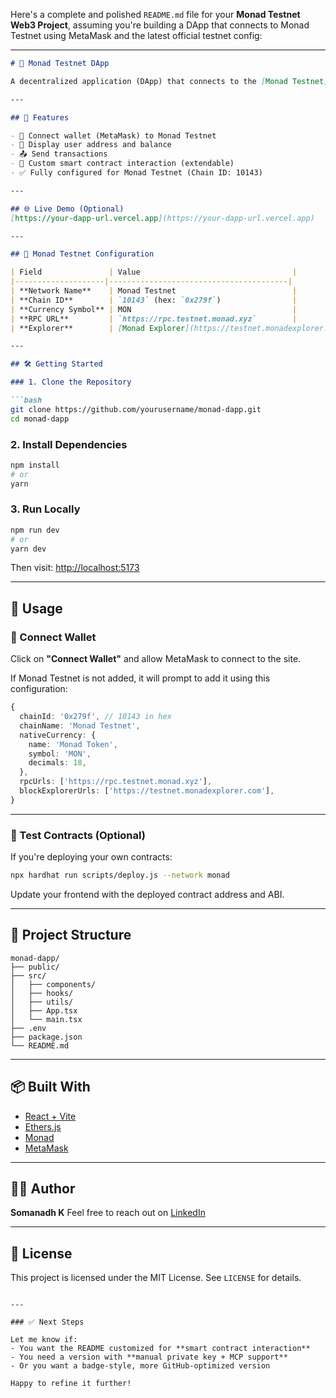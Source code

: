 Here's a complete and polished `README.md` file for your **Monad Testnet Web3 Project**, assuming you're building a DApp that connects to Monad Testnet using MetaMask and the latest official testnet config:

---

````markdown
# 🔗 Monad Testnet DApp

A decentralized application (DApp) that connects to the [Monad Testnet](https://testnet.monadexplorer.com), allowing users to connect their wallet, interact with smart contracts, and explore Web3 functionality using the Monad blockchain.

---

## 🚀 Features

- 🔐 Connect wallet (MetaMask) to Monad Testnet
- 🧾 Display user address and balance
- 📤 Send transactions
- 🧠 Custom smart contract interaction (extendable)
- ✅ Fully configured for Monad Testnet (Chain ID: 10143)

---

## 🌐 Live Demo (Optional)
[https://your-dapp-url.vercel.app](https://your-dapp-url.vercel.app)

---

## 🔧 Monad Testnet Configuration

| Field               | Value                                  |
|--------------------|----------------------------------------|
| **Network Name**    | Monad Testnet                          |
| **Chain ID**        | `10143` (hex: `0x279f`)                |
| **Currency Symbol** | MON                                    |
| **RPC URL**         | `https://rpc.testnet.monad.xyz`        |
| **Explorer**        | [Monad Explorer](https://testnet.monadexplorer.com) |

---

## 🛠️ Getting Started

### 1. Clone the Repository

```bash
git clone https://github.com/yourusername/monad-dapp.git
cd monad-dapp
````

### 2. Install Dependencies

```bash
npm install
# or
yarn
```

### 3. Run Locally

```bash
npm run dev
# or
yarn dev
```

Then visit: [http://localhost:5173](http://localhost:5173)

---

## 🧠 Usage

### 🔗 Connect Wallet

Click on **"Connect Wallet"** and allow MetaMask to connect to the site.

If Monad Testnet is not added, it will prompt to add it using this configuration:

```ts
{
  chainId: '0x279f', // 10143 in hex
  chainName: 'Monad Testnet',
  nativeCurrency: {
    name: 'Monad Token',
    symbol: 'MON',
    decimals: 18,
  },
  rpcUrls: ['https://rpc.testnet.monad.xyz'],
  blockExplorerUrls: ['https://testnet.monadexplorer.com'],
}
```

---

### 🧪 Test Contracts (Optional)

If you're deploying your own contracts:

```bash
npx hardhat run scripts/deploy.js --network monad
```

Update your frontend with the deployed contract address and ABI.

---

## 📁 Project Structure

```
monad-dapp/
├── public/
├── src/
│   ├── components/
│   ├── hooks/
│   ├── utils/
│   ├── App.tsx
│   └── main.tsx
├── .env
├── package.json
└── README.md
```

---

## 📦 Built With

* [React + Vite](https://vitejs.dev/)
* [Ethers.js](https://docs.ethers.org/)
* [Monad](https://monad.xyz/)
* [MetaMask](https://metamask.io/)

---

## 🧑‍💻 Author

**Somanadh K**
Feel free to reach out on [LinkedIn](https://linkedin.com/in/somanadhk)

---

## 📜 License

This project is licensed under the MIT License. See `LICENSE` for details.

```

---

### ✅ Next Steps

Let me know if:
- You want the README customized for **smart contract interaction**
- You need a version with **manual private key + MCP support**
- Or you want a badge-style, more GitHub-optimized version

Happy to refine it further!
```
